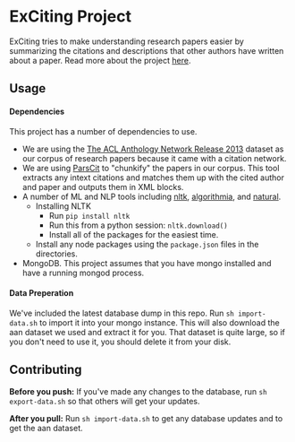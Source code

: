 # ExCiting Project
ExCiting tries to make understanding research papers easier by summarizing the citations and descriptions that other authors have written about a paper. 
Read more about the project [here](writeup-final.pdf).

## Usage
#### Dependencies
This project has a number of dependencies to use. 
  - We are using the [The ACL Anthology Network Release 2013](http://clair.eecs.umich.edu/aan/) dataset as our corpus of research papers because it came with a citation network.
  - We are using [ParsCit](http://aye.comp.nus.edu.sg/parsCit/) to "chunkify" the papers in our corpus. This tool extracts any intext citations and matches them up with the cited author and paper and outputs them in XML blocks.
  - A number of ML and NLP tools including [nltk](http://www.nltk.org/), [algorithmia](http://algorithmia.com), and [natural](https://github.com/NaturalNode/natural).
    - Installing NLTK
      - Run `pip install nltk`
      - Run this from a python session: `nltk.download()`
      - Install all of the packages for the easiest time.
    - Install any node packages using the `package.json` files in the directories.
  - MongoDB. This project assumes that you have mongo installed and have a running mongod process.

#### Data Preperation
We've included the latest database dump in this repo. Run `sh import-data.sh` to import it into your mongo instance. This will also download the aan dataset we used and extract it for you. That dataset is quite large, so if you don't need to use it, you should delete it from your disk.

## Contributing
**Before you push:**
If you've made any changes to the database, run `sh export-data.sh` so that others will get your updates. 

**After you pull:**
Run `sh import-data.sh` to get any database updates and to get the aan dataset.


